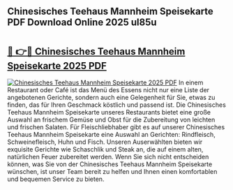 ## Chinesisches Teehaus Mannheim Speisekarte PDF Download Online 2025 ul85u

# <h2><a href="http://gc8psc.nevu.top/?p=Chinesisches+Teehaus+Mannheim+Speisekarte">🔗 👉🔴 Chinesisches Teehaus Mannheim Speisekarte 2025 PDF</a></h2>

[![Chinesisches Teehaus Mannheim Speisekarte 2025 PDF](https://i.imgur.com/dBaPXMq.png)](http://gc8psc.nevu.top/?p=Chinesisches+Teehaus+Mannheim+Speisekarte)
In einem Restaurant oder Café ist das Menü des Essens nicht nur eine Liste der angebotenen Gerichte, sondern auch eine Gelegenheit für Sie, etwas zu finden, das für Ihren Geschmack köstlich und passend ist. Die Chinesisches Teehaus Mannheim Speisekarte unseres Restaurants bietet eine große Auswahl an frischem Gemüse und Obst für die Zubereitung von leichten und frischen Salaten. Für Fleischliebhaber gibt es auf unserer Chinesisches Teehaus Mannheim Speisekarte eine Auswahl an Gerichten: Rindfleisch, Schweinefleisch, Huhn und Fisch. Unseren Auserwählten bieten wir exquisite Gerichte wie Schaschlik und Steak an, die auf einem alten, natürlichen Feuer zubereitet werden. Wenn Sie sich nicht entscheiden können, was Sie von der Chinesisches Teehaus Mannheim Speisekarte wünschen, ist unser Team bereit zu helfen und Ihnen einen komfortablen und bequemen Service zu bieten.
